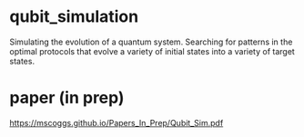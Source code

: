 # qubit_simulation
Simulating the evolution of a quantum system. Searching for patterns in the optimal protocols that evolve a variety of initial states into a variety of target states. 

# paper (in prep)
https://mscoggs.github.io/Papers_In_Prep/Qubit_Sim.pdf
